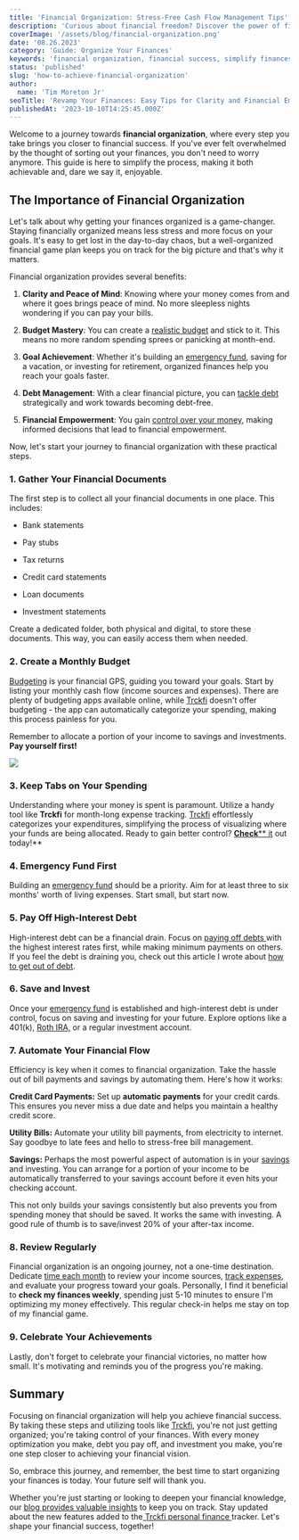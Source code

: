 ```yaml
---
title: 'Financial Organization: Stress-Free Cash Flow Management Tips'
description: 'Curious about financial freedom? Discover the power of financial organization, achieve goals, and empower your finances with essential tips.'
coverImage: '/assets/blog/financial-organization.png'
date: '08.26.2023'
category: 'Guide: Organize Your Finances'
keywords: 'financial organization, financial success, simplify finances, money management, budgeting, expense tracking, financial planning, financial goals, financial tips, financial empowerment'
status: 'published'
slug: 'how-to-achieve-financial-organization'
author:
  name: 'Tim Moreton Jr'
seoTitle: 'Revamp Your Finances: Easy Tips for Clarity and Financial Empowerment!'
publishedAt: '2023-10-10T14:25:45.000Z'
---
```


Welcome to a journey towards **financial organization**, where every step you take brings you closer to financial success. If you've ever felt overwhelmed by the thought of sorting out your finances, you don't need to worry anymore. This guide is here to simplify the process, making it both achievable and, dare we say it, enjoyable.

## The Importance of Financial Organization

Let's talk about why getting your finances organized is a game-changer. Staying financially organized means less stress and more focus on your goals. It's easy to get lost in the day-to-day chaos, but a well-organized financial game plan keeps you on track for the big picture and that's why it matters.

Financial organization provides several benefits:

1. **Clarity and Peace of Mind**: Knowing where your money comes from and where it goes brings peace of mind. No more sleepless nights wondering if you can pay your bills.

2. **Budget Mastery**: You can create a [realistic budget](/blog/five-truths-about-personal-finance#realistic-budget) and stick to it. This means no more random spending sprees or panicking at month-end.

3. **Goal Achievement**: Whether it's building an [emergency fund](/blog/prepare-for-the-unexpected-the-value-of-building-an-emergency-fund), saving for a vacation, or investing for retirement, organized finances help you reach your goals faster.

4. **Debt Management**: With a clear financial picture, you can [tackle debt](/blog/five-truths-about-personal-finance#debt) strategically and work towards becoming debt-free.

5. **Financial Empowerment**: You gain [control over your money](/track-finances-reach-financial-success), making informed decisions that lead to financial empowerment.

Now, let's start your journey to financial organization with these practical steps.

### 1\. Gather Your Financial Documents

The first step is to collect all your financial documents in one place. This includes:

- Bank statements

- Pay stubs

- Tax returns

- Credit card statements

- Loan documents

- Investment statements

Create a dedicated folder, both physical and digital, to store these documents. This way, you can easily access them when needed.

### 2\. Create a Monthly Budget

[Budgeting](/blog/budgeting-made-easy) is your financial GPS, guiding you toward your goals. Start by listing your monthly cash flow (income sources and expenses). There are plenty of budgeting apps available online, while [Trckfi](/) doesn't offer budgeting - the app can automatically categorize your spending, making this process painless for you.

Remember to allocate a portion of your income to savings and investments. **Pay yourself first!**

[![](/images/home--1--A1OD.png)](/pricing)

### 3\. Keep Tabs on Your Spending

Understanding where your money is spent is paramount. Utilize a handy tool like **Trckfi** for month-long expense tracking. [Trckfi](/) effortlessly categorizes your expenditures, simplifying the process of visualizing where your funds are being allocated. Ready to gain better control? [**Check**](/pricing)[\*\* it](/#get-notified) out today!\*\*

### 4\. Emergency Fund First

Building an [emergency fund](/blog/prepare-for-the-unexpected-the-value-of-building-an-emergency-fund) should be a priority. Aim for at least three to six months' worth of living expenses. Start small, but start now.

### 5\. Pay Off High-Interest Debt

High-interest debt can be a financial drain. Focus on [paying off debts ](/blog/how-to-get-out-of-debt)with the highest interest rates first, while making minimum payments on others. If you feel the debt is draining you, check out this article I wrote about [how to get out of debt](/blog/how-to-get-out-of-debt).

### 6\. Save and Invest

Once your [emergency fund](/blog/prepare-for-the-unexpected-the-value-of-building-an-emergency-fund) is established and high-interest debt is under control, focus on saving and investing for your future. Explore options like a 401(k), [Roth IRA,](/blog/what-is-the-roth-IRA-advantage-2023) or a regular investment account.

### 7\. Automate Your Financial Flow

Efficiency is key when it comes to financial organization. Take the hassle out of bill payments and savings by automating them. Here's how it works:

**Credit Card Payments:** Set up **automatic payments** for your credit cards. This ensures you never miss a due date and helps you maintain a healthy credit score.

**Utility Bills:** Automate your utility bill payments, from electricity to internet. Say goodbye to late fees and hello to stress-free bill management.

**Savings:** Perhaps the most powerful aspect of automation is in your [savings](/blog/savings) and investing. You can arrange for a portion of your income to be automatically transferred to your savings account before it even hits your checking account.

This not only builds your savings consistently but also prevents you from spending money that should be saved. It works the same with investing. A good rule of thumb is to save/invest 20% of your after-tax income.

### 8\. Review Regularly

Financial organization is an ongoing journey, not a one-time destination. Dedicate [time each month](/blog/monthly-financial-checkin-routine-for-success) to review your income sources, [track expenses](/), and evaluate your progress toward your goals. Personally, I find it beneficial to **check my finances weekly**, spending just 5-10 minutes to ensure I'm optimizing my money effectively. This regular check-in helps me stay on top of my financial game.

### 9\. Celebrate Your Achievements

Lastly, don't forget to celebrate your financial victories, no matter how small. It's motivating and reminds you of the progress you're making.

## Summary

Focusing on financial organization will help you achieve financial success. By taking these steps and utilizing tools like [Trckfi](/pricing), you're not just getting organized; you're taking control of your finances. With every money optimization you make, debt you pay off, and investment you make, you're one step closer to achieving your financial vision.

So, embrace this journey, and remember, the best time to start organizing your finances is today. Your future self will thank you.

Whether you're just starting or looking to deepen your financial knowledge, our [blog provides valuable insights](/blog) to keep you on track. Stay updated about the new features added to the[ Trckfi personal finance ](/pricing)tracker. Let's shape your financial success, together!

